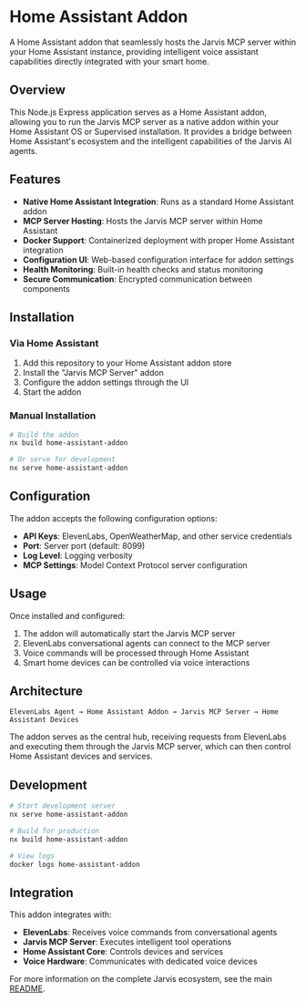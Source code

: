 # Home Assistant Addon

A Home Assistant addon that seamlessly hosts the Jarvis MCP server within your Home Assistant instance, providing intelligent voice assistant capabilities directly integrated with your smart home.

## Overview

This Node.js Express application serves as a Home Assistant addon, allowing you to run the Jarvis MCP server as a native addon within your Home Assistant OS or Supervised installation. It provides a bridge between Home Assistant's ecosystem and the intelligent capabilities of the Jarvis AI agents.

## Features

- **Native Home Assistant Integration**: Runs as a standard Home Assistant addon
- **MCP Server Hosting**: Hosts the Jarvis MCP server within Home Assistant
- **Docker Support**: Containerized deployment with proper Home Assistant integration
- **Configuration UI**: Web-based configuration interface for addon settings
- **Health Monitoring**: Built-in health checks and status monitoring
- **Secure Communication**: Encrypted communication between components

## Installation

### Via Home Assistant

1. Add this repository to your Home Assistant addon store
2. Install the "Jarvis MCP Server" addon
3. Configure the addon settings through the UI
4. Start the addon

### Manual Installation

```bash
# Build the addon
nx build home-assistant-addon

# Or serve for development
nx serve home-assistant-addon
```

## Configuration

The addon accepts the following configuration options:

- **API Keys**: ElevenLabs, OpenWeatherMap, and other service credentials
- **Port**: Server port (default: 8099)
- **Log Level**: Logging verbosity
- **MCP Settings**: Model Context Protocol server configuration

## Usage

Once installed and configured:

1. The addon will automatically start the Jarvis MCP server
2. ElevenLabs conversational agents can connect to the MCP server
3. Voice commands will be processed through Home Assistant
4. Smart home devices can be controlled via voice interactions

## Architecture

```
ElevenLabs Agent → Home Assistant Addon → Jarvis MCP Server → Home Assistant Devices
```

The addon serves as the central hub, receiving requests from ElevenLabs and executing them through the Jarvis MCP server, which can then control Home Assistant devices and services.

## Development

```bash
# Start development server
nx serve home-assistant-addon

# Build for production
nx build home-assistant-addon

# View logs
docker logs home-assistant-addon
```

## Integration

This addon integrates with:
- **ElevenLabs**: Receives voice commands from conversational agents
- **Jarvis MCP Server**: Executes intelligent tool operations
- **Home Assistant Core**: Controls devices and services
- **Voice Hardware**: Communicates with dedicated voice devices

For more information on the complete Jarvis ecosystem, see the main [README](../README.md).